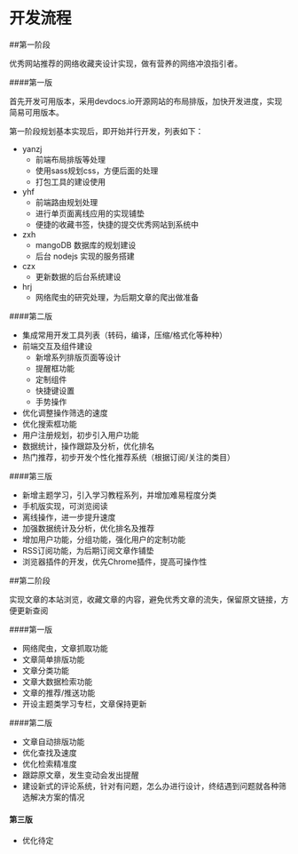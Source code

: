 开发流程
=======

##第一阶段

优秀网站推荐的网络收藏夹设计实现，做有营养的网络冲浪指引者。

####第一版

首先开发可用版本，采用devdocs.io开源网站的布局排版，加快开发进度，实现简易可用版本。

第一阶段规划基本实现后，即开始并行开发，列表如下：

- yanzj
	- 前端布局排版等处理
	- 使用sass规划css，方便后面的处理
	- 打包工具的建设使用
- yhf
	- 前端路由规划处理
	- 进行单页面离线应用的实现铺垫
	- 便捷的收藏书签，快捷的提交优秀网站到系统中
- zxh
    - mangoDB 数据库的规划建设
    - 后台 nodejs 实现的服务搭建
- czx
    - 更新数据的后台系统建设
- hrj
    - 网络爬虫的研究处理，为后期文章的爬出做准备

####第二版

- 集成常用开发工具列表（转码，编译，压缩/格式化等种种）
- 前端交互及组件建设
    - 新增系列排版页面等设计
    - 提醒框功能
    - 定制组件
    - 快捷键设置
    - 手势操作
- 优化调整操作筛选的速度
- 优化搜索框功能
- 用户注册规划，初步引入用户功能
- 数据统计，操作跟踪及分析，优化排名
- 热门推荐，初步开发个性化推荐系统（根据订阅/关注的类目）

####第三版

- 新增主题学习，引入学习教程系列，并增加难易程度分类
- 手机版实现，可浏览阅读
- 离线操作，进一步提升速度
- 加强数据统计及分析，优化排名及推荐
- 增加用户功能，分组功能，强化用户的定制功能
- RSS订阅功能，为后期订阅文章作铺垫
- 浏览器插件的开发，优先Chrome插件，提高可操作性

##第二阶段

实现文章的本站浏览，收藏文章的内容，避免优秀文章的流失，保留原文链接，方便更新查阅

####第一版

- 网络爬虫，文章抓取功能
- 文章简单排版功能
- 文章分类功能
- 文章大数据检索功能
- 文章的推荐/推送功能
- 开设主题类学习专栏，文章保持更新

####第二版

- 文章自动排版功能
- 优化查找及速度
- 优化检索精准度
- 跟踪原文章，发生变动会发出提醒
- 建设新式的评论系统，针对有问题，怎么办进行设计，终结遇到问题就各种筛选解决方案的情况

#### 第三版

- 优化待定




